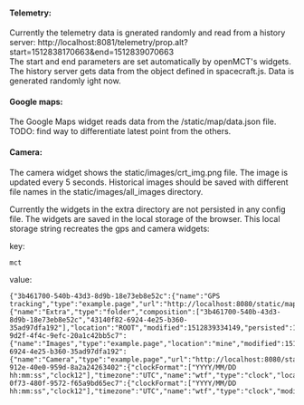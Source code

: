 #### Telemetry:
Currently the telemetry data is gnerated randomly and read from a history server:
http://localhost:8081/telemetry/prop.alt?start=1512838170663&end=1512839070663  
The start and end parameters are set automatically by openMCT's widgets.  
The history server gets data from the object defined in spacecraft.js. Data is generated randomly ight now.  
  
#### Google maps:
The Google Maps widget reads data from the /static/map/data.json file.  
TODO: find way to differentiate latest point from the others.

#### Camera:
The camera widget shows the static/images/crt_img.png file. The image is updated every 5 seconds.
Historical images should be saved with different file names in the static/images/all_images directory.  


Currently the widgets in the extra directory are not persisted in any config file. The widgets are saved in the local storage of the browser. This local storage string recreates the gps and camera widgets:

key:  
```
mct
```
value:  
```
{"3b461700-540b-43d3-8d9b-18e73eb8e52c":{"name":"GPS tracking","type":"example.page","url":"http://localhost:8080/static/map/index.html","modified":1512832024502,"location":"mine","persisted":1512832024502},"mine":{"name":"Extra","type":"folder","composition":["3b461700-540b-43d3-8d9b-18e73eb8e52c","43140f82-6924-4e25-b360-35ad97dfa192"],"location":"ROOT","modified":1512839334149,"persisted":1512839334149},"b2daedca-9d2f-4f4c-9efc-20a1c42bb5c7":{"name":"Images","type":"example.page","location":"mine","modified":1512832053044,"url":"http://localhost:8080/static/images/index.html","persisted":1512832053044},"43140f82-6924-4e25-b360-35ad97dfa192":{"name":"Camera","type":"example.page","url":"http://localhost:8080/static/images/index.html","modified":1512836129437,"location":"mine","persisted":1512836129437},"0a240ff0-912e-40e0-959d-8a2a24263402":{"clockFormat":["YYYY/MM/DD hh:mm:ss","clock12"],"timezone":"UTC","name":"wtf","type":"clock","location":"mine","modified":1512836539897,"persisted":1512836539897},"f869fe01-0f73-480f-9572-f65a9bd65ec7":{"clockFormat":["YYYY/MM/DD hh:mm:ss","clock12"],"timezone":"UTC","name":"wtf","type":"clock","modified":1512836539922,"location":"mine","persisted":1512836539922}}
```
